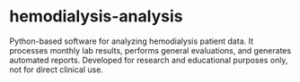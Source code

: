 # hemodialysis-analysis
Python-based software for analyzing hemodialysis patient data. It processes monthly lab results, performs general evaluations, and generates automated reports. Developed for research and educational purposes only, not for direct clinical use.
